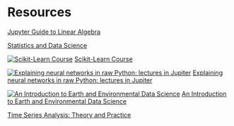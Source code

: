 # Resources

[Jupyter Guide to Linear Algebra](https://bvanderlei.github.io/jupyter-guide-to-linear-algebra/)

[Statistics and Data Science](http://theoryandpractice.org/stats-ds-book/)

[![Scikit-Learn Course](https://inria.github.io/scikit-learn-mooc/_static/scikit-learn-logo.png)](https://inria.github.io/scikit-learn-mooc/) [Scikit-Learn Course](https://inria.github.io/scikit-learn-mooc/)

[![Explaining neural networks in raw Python: lectures in Jupiter](https://bronwojtek.github.io/neuralnets-in-raw-python/_static/koh.png)](https://bronwojtek.github.io/neuralnets-in-raw-python/docs/) [Explaining neural networks in raw Python: lectures in Jupiter](https://bronwojtek.github.io/neuralnets-in-raw-python/docs/)


[![An Introduction to Earth and Environmental Data Science](https://earth-env-data-science.github.io/images/logo/eeds-logo.png)](https://earth-env-data-science.github.io/) [An Introduction to Earth and Environmental Data Science](https://earth-env-data-science.github.io/)

[Time Series Analysis: Theory and Practice](http://jmlilly.net/course.html)
